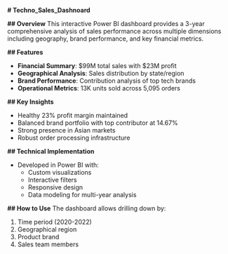 **# Techno_Sales_Dashnoard**

**## Overview**
This interactive Power BI dashboard provides a 3-year comprehensive analysis of sales performance across multiple dimensions including geography, brand performance, and key financial metrics.

**## Features**
- **Financial Summary**: $99M total sales with $23M profit
- **Geographical Analysis**: Sales distribution by state/region
- **Brand Performance**: Contribution analysis of top tech brands
- **Operational Metrics**: 13K units sold across 5,095 orders

**## Key Insights**
- Healthy 23% profit margin maintained
- Balanced brand portfolio with top contributor at 14.67%
- Strong presence in Asian markets
- Robust order processing infrastructure

**## Technical Implementation**
- Developed in Power BI with:
  - Custom visualizations
  - Interactive filters
  - Responsive design
  - Data modeling for multi-year analysis

**## How to Use**
The dashboard allows drilling down by:
1. Time period (2020-2022)
2. Geographical region
3. Product brand
4. Sales team members


